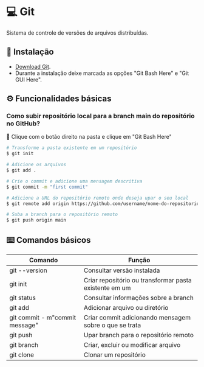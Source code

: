 # 💻 Git
Sistema de controle de versões de arquivos distribuídas.

## 🔗 Instalação
- [Download Git](https://git-scm.com/).
- Durante a instalação deixe marcada as opções "Git Bash Here" e "Git GUI Here".

## ⚙️ Funcionalidades básicas 

### Como subir repositório local para a branch main do repositório no GitHub?
📁 Clique com o botão direito na pasta e clique em "Git Bash Here"
```bash
# Transforme a pasta existente em um repositório
$ git init
```
```bash
# Adicione os arquivos
$ git add .
```
```bash
# Crie o commit e adicione uma mensagem descritiva
$ git commit -m "first commit"
```
```bash
# Adicione a URL do repositório remoto onde deseja upar o seu local
$ git remote add origin https://github.com/username/nome-do-repositorio.git
```
```bash
# Suba a branch para o repositório remoto
$ git push origin main
```


## ⌨️ Comandos básicos 

Comando                                 | Função
--------------------------------------- | -------------------------------------------------------
git --version                           | Consultar versão instalada
git init                                | Criar repositório ou transformar pasta existente em um
git status                              | Consultar informações sobre a branch
git add                                 | Adicionar arquivo ou diretório
git commit - m"commit message"          | Criar commit adicionando mensagem sobre o que se trata
git push                                | Upar branch para o repositório remoto
git branch                              | Criar, excluir ou modificar arquivo 
git clone                               | Clonar um repositório
